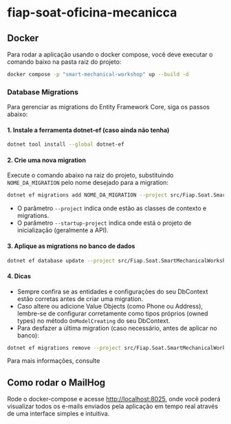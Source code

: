# fiap-soat-oficina-mecanicca

## Docker

Para rodar a aplicação usando o docker compose, você deve executar o comando baixo na pasta raiz do projeto:

````bash
docker compose -p "smart-mechanical-workshop" up --build -d
````

### Database Migrations

Para gerenciar as migrations do Entity Framework Core, siga os passos abaixo:

#### 1. Instale a ferramenta dotnet-ef (caso ainda não tenha)

```bash
dotnet tool install --global dotnet-ef
```

#### 2. Crie uma nova migration

Execute o comando abaixo na raiz do projeto, substituindo `NOME_DA_MIGRATION` pelo nome desejado para a migration:

```bash
dotnet ef migrations add NOME_DA_MIGRATION --project src/Fiap.Soat.SmartMechanicalWorkshop.Infrastructure --startup-project src/Fiap.Soat.SmartMechanicalWorkshop.Api
```

- O parâmetro `--project` indica onde estão as classes de contexto e migrations.
- O parâmetro `--startup-project` indica onde está o projeto de inicialização (geralmente a API).

#### 3. Aplique as migrations no banco de dados

```bash
dotnet ef database update --project src/Fiap.Soat.SmartMechanicalWorkshop.Infrastructure --startup-project src/Fiap.Soat.SmartMechanicalWorkshop.Api
```

#### 4. Dicas

- Sempre confira se as entidades e configurações do seu DbContext estão corretas antes de criar uma migration.
- Caso altere ou adicione Value Objects (como Phone ou Address), lembre-se de configurar corretamente como tipos próprios (owned types) no método `OnModelCreating` do seu DbContext.
- Para desfazer a última migration (caso necessário, antes de aplicar no banco):

```bash
dotnet ef migrations remove --project src/Fiap.Soat.SmartMechanicalWorkshop.Infrastructure
```

Para mais informações, consulte

## Como rodar o MailHog  
Rode o docker-compose e acesse [http://localhost:8025](http://localhost:8025), onde você poderá visualizar todos os e-mails enviados pela aplicação em tempo real através de uma interface simples e intuitiva.
